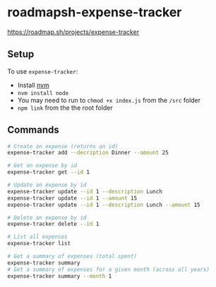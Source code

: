 # roadmapsh-expense-tracker
https://roadmap.sh/projects/expense-tracker

## Setup
To use `expense-tracker`:
- Install [nvm](https://github.com/nvm-sh/nvm)
- `nvm install node`
- You may need to run to `chmod +x index.js` from the `/src` folder
- `npm link` from the the root folder

## Commands
```sh
# Create an expense (returns an id)
expense-tracker add --decription Dinner --amount 25

# Get an expense by id
expense-tracker get --id 1

# Update an expense by id
expense-tracker update --id 1 --description Lunch
expense-tracker update --id 1 --amount 15
expense-tracker update --id 1 --description Lunch --amount 15

# Delete an expense by id
expense-tracker delete --id 1

# List all expenses
expense-tracker list

# Get a summary of expenses (total spent)
expense-tracker summary
# Get a summary of expenses for a given month (across all years)
expense-tracker summary --month 1
```
